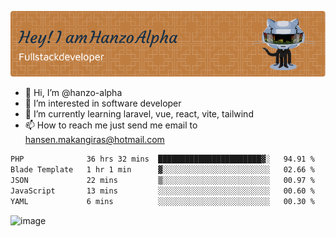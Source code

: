 ![Header](./github-header-image.png)

- 👋 Hi, I’m @hanzo-alpha
- 👀 I’m interested in software developer
- 🌱 I’m currently learning laravel, vue, react, vite, tailwind
- 📫 How to reach me just send me email to hansen.makangiras@hotmail.com 

<!---
hanzo-alpha/hanzo-alpha is a ✨ special ✨ repository because its `README.md` (this file) appears on your GitHub profile.
You can click the Preview link to take a look at your changes.
--->

<!--START_SECTION:waka-->

```txt
PHP              36 hrs 32 mins  ███████████████████████▓░   94.91 %
Blade Template   1 hr 1 min      ▓░░░░░░░░░░░░░░░░░░░░░░░░   02.66 %
JSON             22 mins         ▒░░░░░░░░░░░░░░░░░░░░░░░░   00.97 %
JavaScript       13 mins         ░░░░░░░░░░░░░░░░░░░░░░░░░   00.60 %
YAML             6 mins          ░░░░░░░░░░░░░░░░░░░░░░░░░   00.30 %
```

<!--END_SECTION:waka-->

![image](https://github.com/hanzo-alpha/hanzo-alpha/assets/111342797/c4bd2977-6123-4017-8652-6e166259b484)

